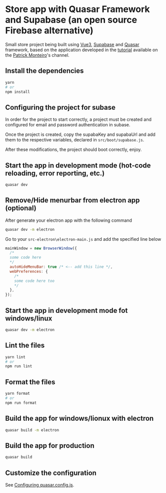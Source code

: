 # Store app with Quasar Framework and Supabase (an open source Firebase alternative)

Small store project being built using [Vue3](https://vuejs.org/), [Supabase](https://supabase.com/docs/) and [Quasar](https://quasar.dev/) framework, based on the application developed in the [tutorial](https://www.youtube.com/playlist?list=PLBjvYfV_TvwIfgvouZCaLtgjYdrWQL02d) available on the [Patrick Monteiro](https://www.youtube.com/c/PatrickMonteiroEng)'s channel.

## Install the dependencies

```bash
yarn
# or
npm install
```

## Configuring the project for subase

In order for the project to start correctly, a project must be created and configured for email and password authentication in subase.

Once the project is created, copy the supabaKey and supabaUrl and add them to the respective variables, declared in `src/boot/supabase.js`.

After these modifications, the project should boot correctly, enjoy.

## Start the app in development mode (hot-code reloading, error reporting, etc.)

```bash
quasar dev
```

## Remove/Hide menurbar from electron app (optional)

After generate your electron app with the following command

```bash
quasar dev -m electron
```

Go to your `src-electron\electron-main.js` and add the specified line below

```javascript
mainWindow = new BrowserWindow({
  /*
  some code here
  */
  autoHideMenuBar: true /* <-- add this line */,
  webPreferences: {
    /*
    some code here too
    */
  },
});
```

## Start the app in development mode fot windows/linux

```bash
quasar dev -m electron
```

## Lint the files

```bash
yarn lint
# or
npm run lint
```

## Format the files

```bash
yarn format
# or
npm run format
```

## Build the app for windows/lionux with electron

```bash
quasar build -m electron
```

## Build the app for production

```bash
quasar build
```

## Customize the configuration

See [Configuring quasar.config.js](https://v2.quasar.dev/quasar-cli-webpack/quasar-config-js).
